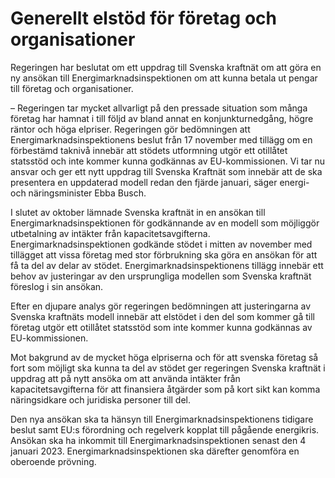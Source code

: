 # Generellt elstöd för företag och organisationer

Regeringen har beslutat om ett uppdrag till Svenska kraftnät om att göra en ny ansökan till Energimarknadsinspektionen om att kunna betala ut pengar till företag och organisationer.

– Regeringen tar mycket allvarligt på den pressade situation som många företag har hamnat i till följd av bland annat en konjunkturnedgång, högre räntor och höga elpriser. Regeringen gör bedömningen att Energimarknadsinspektionens beslut från 17 november med tillägg om en förbestämd taknivå innebär att stödets utformning utgör ett otillåtet statsstöd och inte kommer kunna godkännas av EU-kommissionen. Vi tar nu ansvar och ger ett nytt uppdrag till Svenska Kraftnät som innebär att de ska presentera en uppdaterad modell redan den fjärde januari, säger energi- och näringsminister Ebba Busch.

I slutet av oktober lämnade Svenska kraftnät in en ansökan till Energimarknadsinspektionen för godkännande av en modell som möjliggör utbetalning av intäkter från kapacitetsavgifterna. Energimarknadsinspektionen godkände stödet i mitten av november med tillägget att vissa företag med stor förbrukning ska göra en ansökan för att få ta del av delar av stödet. Energimarknadsinspektionens tillägg innebär ett behov av justeringar av den ursprungliga modellen som Svenska kraftnät föreslog i sin ansökan.

Efter en djupare analys gör regeringen bedömningen att justeringarna av Svenska kraftnäts modell innebär att elstödet i den del som kommer gå till företag utgör ett otillåtet statsstöd som inte kommer kunna godkännas av EU-kommissionen.

Mot bakgrund av de mycket höga elpriserna och för att svenska företag så fort som möjligt ska kunna ta del av stödet ger regeringen Svenska kraftnät i uppdrag att på nytt ansöka om att använda intäkter från kapacitetsavgifterna för att finansiera åtgärder som på kort sikt kan komma näringsidkare och juridiska personer till del.

Den nya ansökan ska ta hänsyn till Energimarknadsinspektionens tidigare beslut samt EU:s förordning och regelverk kopplat till pågående energikris. Ansökan ska ha inkommit till Energimarknadsinspektionen senast den 4 januari 2023. Energimarknadsinspektionen ska därefter genomföra en oberoende prövning.
